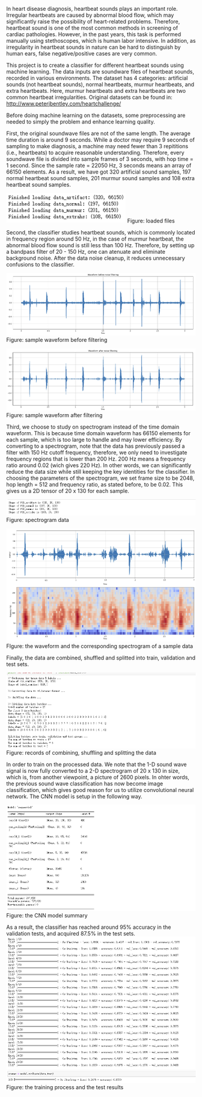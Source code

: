 In heart disease diagnosis, heartbeat sounds plays an important role. Irregular heartbeats are caused by abnormal blood flow, which may significantly raise the possibility of heart-related problems. Therefore, heartbeat sound is one of the most common methods in screening of cardiac pathologies. However, in the past years, this task is performed manually using stethoscopes, which is human labor intensive. In addition, as irregularity in heartbeat sounds in nature can be hard to distinguish by human ears, false negative/positive cases are very common.

This project is to create a classifier for different heartbeat sounds using machine learning. The data inputs are soundware files of heartbeat sounds, recorded in various environments. The dataset has 4 categories: artificial sounds (not heartbeat sounds), normal heartbeats, murmur heartbeats, and extra heartbeats. Here, murmur heartbeats and extra heartbeats are two common heartbeat irregularities. Original datasets can be found in: http://www.peterjbentley.com/heartchallenge/

Before doing machine learning on the datasets, some preprocessing are needed to simply the problem and enhance learning quality.

First, the original soundwave files are not of the same length. The average time duration is around 9 seconds. While a doctor may require 9 seconds of sampling to make diagnosis, a machine may need fewer than 3 repititions (i.e., heartbeats) to acquire reasonable understanding. Therefore, every soundwave file is divided into sample frames of 3 seconds, with hop time = 1 second. Since the sample rate = 22050 Hz, 3 seconds means an array of 66150 elements. As a result, we have got 320 artificial sound samples, 197 normal heartbeat sound samples, 201 murmur sound samples and 108 extra heartbeat sound samples.

![](images/loaded_files.png)
Figure: loaded files

Second, the classifier studies heartbeat sounds, which is commonly located in frequency region around 50 Hz, in the case of murmur heartbeat, the abnormal blood flow sound is still less than 100 Hz. Therefore, by setting up a bandpass filter of 20 - 150 Hz, one can atenuate and eliminate background noise. After the data noise cleanup, it reduces unnecessary confusions to the classifier.

![](images/waveform_before_filter.png)
Figure: sample waveform before filtering

![](images/waveform_after_filter.png)
Figure: sample waveform after filtering

Third, we choose to study on spectrogram instead of the time domain waveform. This is because time domain waveform has 66150 elements for each sample, which is too large to handle and may lower efficiency. By converting to a spectrogram, note that the data has previously passed a filter with 150 Hz cutoff frequency, therefore, we only need to investigate frequency regions that is lower than 200 Hz. 200 Hz means a frequency ratio around 0.02 (wich gives 220 Hz). In other words, we can significantly reduce the data size while still keeping the key identities for the classifier. In choosing the parameters of the spectrogram, we set frame size to be 2048, hop length = 512 and frequency ratio, as stated before, to be 0.02. This gives us a 2D tensor of 20 x 130 for each sample.

![](images/spectrogram_data.png)
Figure: spectrogram data

![](images/waveform_and_spectrogram.png)
FIgure: the waveform and the corresponding spectrogram of a sample data

Finally, the data are combined, shuffled and splitted into train, validation and test sets.

![](images/combine_shuffle_split.png)
Figure: records of combining, shuffling and splitting the data

In order to train on the processed data. We note that the 1-D sound wave signal is now fully converted to a 2-D spectrogram of 20 x 130 in size, which is, from another viewpoint, a picture of 2600 pixels. In ohter words, the previous sound wave classification has now become image classification, which gives good reason for us to utilize convolutional neural network. The CNN model is setup in the following way.

![](images/CNN_model_summary.png)
Figure: the CNN model summary

As a result, the classifier has reached around 95% accuracy in the validation tests, and acquired 87.5% in the test sets.
![](images/train_val_results.png)
![](images/test_results.png)
Figure: the training process and the test results
